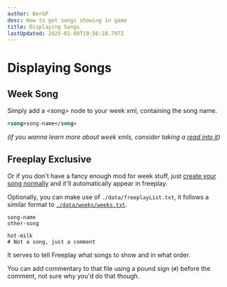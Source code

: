 ```yaml
---
author: BerGP
desc: How to get songs showing in game
title: Displaying Songs
lastUpdated: 2025-02-08T19:56:28.797Z
---
```

# Displaying Songs

## <h2 id="week-song" sidebar="On a Week">Week Song</h2>

Simply add a <syntax lang="xml">&lt;song&gt;</syntax> node to your week xml, containing the song name.

```xml
<song>song-name</song>
```

*(if you wanna learn more about week xmls, consider taking a <a href="../weeks/index.md">read into it</a>)*

## <h2 id="freeplay-song" sidebar="Freeplay Only">Freeplay Exclusive</h2>

Or if you don't have a fancy enough mod for week stuff, just <a href="index.html#creating-the-song-itself">create your song normally</a> and it'll automatically appear in freeplay.

Optionally, you can make use of ``./data/freeplayList.txt``, it follows a similar format to <a href="../weeks/index.html#week-sorting">``./data/weeks/weeks.txt``</a>.
```
song-name
other-song

hot-milk
# Not a song, just a comment
```
It serves to tell Freeplay what songs to show and in what order.

You can add commentary to that file using a pound sign (``#``) before the comment, not sure why you'd do that though.